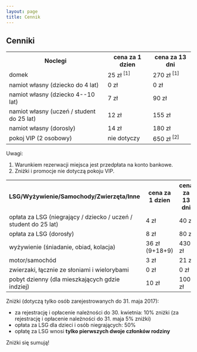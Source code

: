```yaml
---
layout: page
title: Cennik
---
```


## Cenniki

<table>

<tr>
<th>Noclegi</th>
<th>cena za 1 dzien</th>
<th>cena za 13 dni</th>
</tr>

<tr>
<td>domek</td>
<td>25 zł <sup>[1]</sup></td>
<td>270 zł <sup>[1]</sup></td>
</tr>

<tr>
<td>namiot własny (dziecko do 4 lat)</td>
<td>0 zł</td>
<td>0 zł</td>
</tr>

<tr>
<td>namiot własny (dziecko 4--10 lat)</td>
<td>7 zł</td>
<td>90 zł</td>
</tr>

<tr>
<td>namiot własny (uczeń / student do 25 lat)</td>
<td>12 zł</td>
<td>155 zł</td>
</tr>

<tr>
<td>namiot własny (dorosly)</td>
<td>14 zł</td>
<td>180 zł</td>
</tr>

<tr>
<td>pokoj VIP (2 osobowy)</td>
<td>nie dotyczy</td>
<td>650 zł <sup>[2]</sup></td>
</tr>

</table>

Uwagi:  
1. Warunkiem rezerwacji miejsca jest przedpłata na konto bankowe.  
2. Zniżki i promocje nie dotyczą pokoju VIP.  

<table>

<tr>
<th>LSG/Wyżywienie/Samochody/Zwierzęta/Inne</th>
<th>cena za 1 dzien</th>
<th>cena za 13 dni</th>
</tr>

<tr>
<td>opłata za LSG (niegrający / dziecko / uczeń / student do 25 lat)</td>
<td>4 zł</td>
<td>40 zł</td>
</tr>

<tr>
<td>opłata za LSG (dorosły)</td>
<td>8 zł</td>
<td>80 zł</td>
</tr>

<tr>
<td>wyżywienie (śniadanie, obiad, kolacja)</td>
<td>36 zł (9+18+9)</td>
<td>430 zł</td>
</tr>

<tr>
<td>motor/samochód</td>
<td>3 zł</td>
<td>21 zł</td>
</tr>

<tr>
<td>zwierzaki, łącznie ze słoniami i wielorybami</td>
<td>0 zł</td>
<td>0 zł</td>
</tr>

<tr>
<td>pobyt dzienny (dla mieszkających gdzie indziej)</td>
<td>10 zł</td>
<td>100 zł</td>
</tr>

</table>
<!--
3. [Członkowie Polskiego Stowarzyszenia Go](http://psg.go.art.pl/lista_czlonkow) mają zniżkę **2 zł na dzień / 20 zł na całość**
-->

Zniżki (dotyczą tylko osób zarejestrowanych do 31. maja 2017):

- za rejestrację i opłacenie należności do 30. kwietnia: 10% zniżki (za rejestrację i opłacenie należności do 31. maja 5% zniżki)
- opłata za LSG dla dzieci i osób niegrających: 50%
- opłatę za LSG wnosi **tylko pierwszych dwoje członków rodziny**

Zniżki się sumują!
